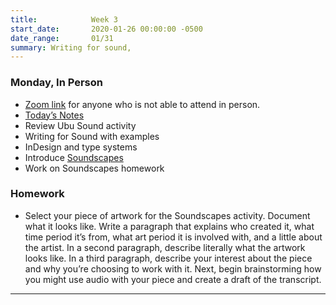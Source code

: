 ```yaml
---
title:            Week 3
start_date:       2020-01-26 00:00:00 -0500
date_range:       01/31
summary: Writing for sound, 
---
```


### Monday, In Person

- [Zoom link](https://zoom.us/j/7047994536?pwd=RThBZ0oyWHd5M2RZcmFNQUVwUFJHUT09) for anyone who is not able to attend in person.
- [Today&rsquo;s Notes](https://paper.dropbox.com/doc/Penn-Graphic-Design-Week-3-Writing-for-Sound--BbD7hsflTm9IBGuU4TwaOLKDAQ-GgetLQJ78MRgdvOf1J4Rw)
- Review Ubu Sound activity
- Writing for Sound with examples
- InDesign and type systems
- Introduce [Soundscapes](projects/soundscape)
- Work on Soundscapes homework

### Homework
- Select your piece of artwork for the Soundscapes activity. Document what it looks like. Write a paragraph that explains who created it, what time period it&rsquo;s from, what art period it is involved with, and a little about the artist. In a second paragraph, describe literally what the artwork looks like. In a third paragraph, describe your interest about the piece and why you&rsquo;re choosing to work with it. Next, begin brainstorming how you might use audio with your piece and create a draft of the transcript.


---

